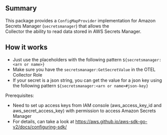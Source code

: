 ## Summary
This package provides a `ConfigMapProvider` implementation for Amazon Secrets Manager (`secretsmanager`) that allows 
the  
Collector the ability to read data stored in AWS Secrets Manager.
## How it works
- Just use the placeholders with the following pattern `${secretsmanager:<arn or name>}`
- Make sure you have the `secretsmanager:GetSecretValue` in the OTEL Collector Role
- If your secret is a json string, you can get the value for a json key using the following pattern `${secretsmanager:<arn or name>#json-key}`

Prerequisites:
- Need to set up access keys from IAM console (aws_access_key_id and aws_secret_access_key) with permission to access Amazon Secrets Manager
- For details, can take a look at https://aws.github.io/aws-sdk-go-v2/docs/configuring-sdk/
